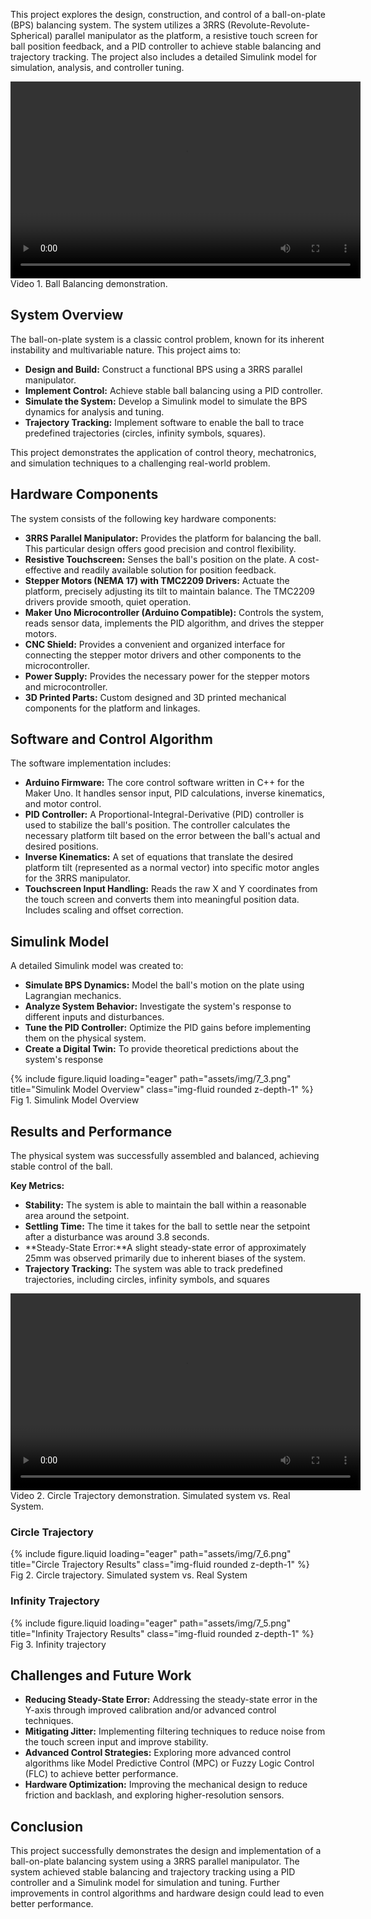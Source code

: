 This project explores the design, construction, and control of a ball-on-plate (BPS) balancing system.  The system utilizes a 3RRS (Revolute-Revolute-Spherical) parallel manipulator as the platform, a resistive touch screen for ball position feedback, and a PID controller to achieve stable balancing and trajectory tracking. The project also includes a detailed Simulink model for simulation, analysis, and controller tuning.

<div class="row justify-content-center">
    <div class="col-sm-8 mt-3 mt-md-0">
        <video width="560" height="315" controls>
            <source src="assets/video/7_4.webm" type="video/webm">
        </video>
    </div>
</div>
<div class="caption text-center">
     Video 1. Ball Balancing demonstration.
</div>


## System Overview

The ball-on-plate system is a classic control problem, known for its inherent instability and multivariable nature. This project aims to:

*   **Design and Build:** Construct a functional BPS using a 3RRS parallel manipulator.
*   **Implement Control:** Achieve stable ball balancing using a PID controller.
*   **Simulate the System:** Develop a Simulink model to simulate the BPS dynamics for analysis and tuning.
*   **Trajectory Tracking:** Implement software to enable the ball to trace predefined trajectories (circles, infinity symbols, squares).

This project demonstrates the application of control theory, mechatronics, and simulation techniques to a challenging real-world problem.

## Hardware Components

The system consists of the following key hardware components:

*   **3RRS Parallel Manipulator:** Provides the platform for balancing the ball.  This particular design offers good precision and control flexibility.
*   **Resistive Touchscreen:**  Senses the ball's position on the plate. A cost-effective and readily available solution for position feedback.
*   **Stepper Motors (NEMA 17) with TMC2209 Drivers:** Actuate the platform, precisely adjusting its tilt to maintain balance. The TMC2209 drivers provide smooth, quiet operation.
*   **Maker Uno Microcontroller (Arduino Compatible):**  Controls the system, reads sensor data, implements the PID algorithm, and drives the stepper motors.
*   **CNC Shield:** Provides a convenient and organized interface for connecting the stepper motor drivers and other components to the microcontroller.
*   **Power Supply:** Provides the necessary power for the stepper motors and microcontroller.
*   **3D Printed Parts:** Custom designed and 3D printed mechanical components for the platform and linkages.

## Software and Control Algorithm

The software implementation includes:

*   **Arduino Firmware:**  The core control software written in C++ for the Maker Uno. It handles sensor input, PID calculations, inverse kinematics, and motor control.
*   **PID Controller:**  A Proportional-Integral-Derivative (PID) controller is used to stabilize the ball's position. The controller calculates the necessary platform tilt based on the error between the ball's actual and desired positions.
*   **Inverse Kinematics:**  A set of equations that translate the desired platform tilt (represented as a normal vector) into specific motor angles for the 3RRS manipulator.
*   **Touchscreen Input Handling:** Reads the raw X and Y coordinates from the touch screen and converts them into meaningful position data.  Includes scaling and offset correction.

## Simulink Model

A detailed Simulink model was created to:

*   **Simulate BPS Dynamics:** Model the ball's motion on the plate using Lagrangian mechanics.
*   **Analyze System Behavior:**  Investigate the system's response to different inputs and disturbances.
*   **Tune the PID Controller:**  Optimize the PID gains before implementing them on the physical system.
*   **Create a Digital Twin:** To provide theoretical predictions about the system's response

<div class="row justify-content-center">
    <div class="col-sm-8 mt-3 mt-md-0">
        {% include figure.liquid loading="eager" path="assets/img/7_3.png" title="Simulink Model Overview" class="img-fluid rounded z-depth-1" %}
    </div>
</div>
<div class="caption text-center">
     Fig 1. Simulink Model Overview
</div>


## Results and Performance

The physical system was successfully assembled and balanced, achieving stable control of the ball.

**Key Metrics:**

*   **Stability:** The system is able to maintain the ball within a reasonable area around the setpoint.
*   **Settling Time:** The time it takes for the ball to settle near the setpoint after a disturbance was around 3.8 seconds.
*   **Steady-State Error:**A slight steady-state error of approximately 25mm was observed primarily due to inherent biases of the system.
*   **Trajectory Tracking:** The system was able to track predefined trajectories, including circles, infinity symbols, and squares

<div class="row justify-content-center">
    <div class="col-sm-8 mt-3 mt-md-0">
        <video width="560" height="315" controls>
            <source src="assets/video/7_2.webm" type="video/webm">
        </video>
    </div>
</div>
<div class="caption text-center">
     Video 2. Circle Trajectory demonstration. Simulated system vs. Real System.
</div>

### Circle Trajectory

<div class="row justify-content-center">
    <div class="col-sm-8 mt-3 mt-md-0">
        {% include figure.liquid loading="eager" path="assets/img/7_6.png" title="Circle Trajectory Results" class="img-fluid rounded z-depth-1" %}
    </div>
</div>
<div class="caption text-center">
     Fig 2. Circle trajectory. Simulated system vs. Real System
</div>

### Infinity Trajectory

<div class="row justify-content-center">
    <div class="col-sm-8 mt-3 mt-md-0">
        {% include figure.liquid loading="eager" path="assets/img/7_5.png" title="Infinity Trajectory Results" class="img-fluid rounded z-depth-1" %}
    </div>
</div>
<div class="caption text-center">
     Fig 3. Infinity trajectory
</div>

## Challenges and Future Work

*   **Reducing Steady-State Error:** Addressing the steady-state error in the Y-axis through improved calibration and/or advanced control techniques.
*   **Mitigating Jitter:** Implementing filtering techniques to reduce noise from the touch screen input and improve stability.
*   **Advanced Control Strategies:** Exploring more advanced control algorithms like Model Predictive Control (MPC) or Fuzzy Logic Control (FLC) to achieve better performance.
*   **Hardware Optimization:** Improving the mechanical design to reduce friction and backlash, and exploring higher-resolution sensors.

## Conclusion
This project successfully demonstrates the design and implementation of a ball-on-plate balancing system using a 3RRS parallel manipulator. The system achieved stable balancing and trajectory tracking using a PID controller and a Simulink model for simulation and tuning. Further improvements in control algorithms and hardware design could lead to even better performance.

